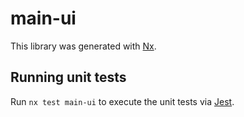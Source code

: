 # main-ui

This library was generated with [Nx](https://nx.dev).

## Running unit tests

Run `nx test main-ui` to execute the unit tests via [Jest](https://jestjs.io).
